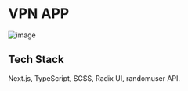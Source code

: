 
# VPN APP

![image](https://github.com/user-attachments/assets/a0535e37-79a2-4ca5-a95e-ced9cbdff303)



## Tech Stack

Next.js, TypeScript, SCSS, Radix UI, randomuser API.

